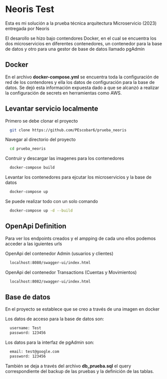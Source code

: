 
# Neoris Test

Esta es mi solución a la prueba técnica arquitectura Microservicio (2023) entregada por Neoris

El desarollo se hizo bajo contendores Docker, en el cual se encuentra los dos microservicios en diferentes contenedores, un contenedor para la base de datos y otro para una gestor de base de datos llamado pgAdmin

## Docker
En el archivo **docker-compose.yml** se encuentra toda la configuración de red de los contendores y ella los datos de configuración para la base de datos. Se dejó esta información expuesta dado a que se alcanzó a realizar la configuración de secrets en herramientas como AWS.

## Levantar servicio localmente
Primero se debe clonar el proyecto

```bash
  git clone https://github.com/PEscobar6/prueba_neoris
```

Navegar al directorio del proyecto

```bash
  cd prueba_neoris
```

Contruir y descargar las imagenes para los contenedores

```bash
  docker-compose build
```

Levantar los contenedores para ejcutar los microservicios y la base de datos

```bash
  docker-compose up
```

Se puede realizar todo con un solo comando
```bash
  docker-compose up -d --build
```

## OpenApi Definition
Para ver los endpoints creados y el ampping de cada uno ellos podemos acceder a las iguientes urls

OpenApi del contenedor Admin (usuarios y clientes)
```bash
  localhost:8080/swagger-ui/index.html
```

OpenApi del contenedor Transactions (Cuentas y Movimientos)
```bash
  localhost:8082/swagger-ui/index.html
```

## Base de datos
En el proyecto se establece que se creo a través de una imagen en docker

Los datos de acceso para la base de datos son:
```bash
  username: Test
  password: 123456
```

Los datos para la interfaz de pgAdmin son:
```bash
  email: test@google.com
  password: 123456
```

También se deja a través del archivo **db_prueba.sql** el query correspondiente del backup de las pruebas y la definición de las tablas.


